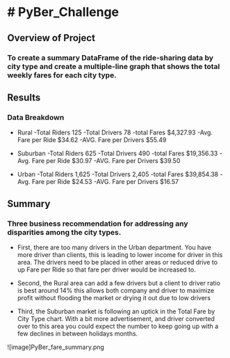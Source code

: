 # # PyBer_Challenge

## Overview of Project

### To create a summary DataFrame of the ride-sharing data by city type and create a multiple-line graph that shows the total weekly fares for each city type. 

## Results

### Data Breakdown

- Rural
	-Total Riders 125
	-Total Drivers 78
	-total Fares $4,327.93
	-Avg. Fare per Ride $34.62
	-AVG. Fare per Drivers $55.49

- Suburban
	-Total Riders 625
	-Total Drivers 490
	-total Fares $19,356.33
	-Avg. Fare per Ride $30.97
	-AVG. Fare per Drivers $39.50

- Urban
	-Total Riders 1,625
	-Total Drivers 2,405
	-total Fares $39,854.38
	-Avg. Fare per Ride $24.53
	-AVG. Fare per Drivers $16.57

## Summary

### Three business recommendation for addressing any disparities among the city types. 

-	First, there are too many drivers in the Urban department. You have more driver than clients, this is leading to lower income for driver in this area. The drivers need to be placed in other areas or reduced drive to up Fare per Ride so that fare per driver would be increased to.

-	Second, the Rural area can add a few drivers but a client to driver ratio is best around 14% this allows both company and driver to maximize profit without flooding the market or drying it out due to low drivers

-	Third, the Suburban market is following an uptick in the Total Fare by City Type chart. With a bit more advertisement, and driver converted over to this area you could expect the number to keep going up with a few declines in between holidays months.

![image]PyBer_fare_summary.png
